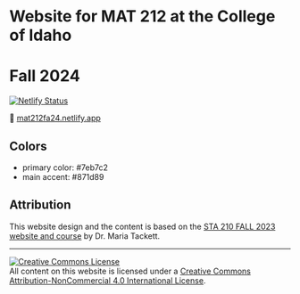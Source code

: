 # Website for MAT 212 at the College of Idaho

# Fall 2024

[![Netlify Status](https://api.netlify.com/api/v1/badges/703d6704-9be5-48dc-958f-c6f7c7b338ce/deploy-status)](https://app.netlify.com/sites/mat212fa24/deploys)

:link: [mat212fa24.netlify.app](https://mat212fa24.netlify.app/)

## Colors

-   primary color: #7eb7c2
-   main accent: #871d89

## Attribution

This website design and the content is based on the [STA 210 FALL 2023 website and course](https://github.com/sta210-fa23/website/) by Dr. Maria Tackett.

<hr>

<a rel="license" href="http://creativecommons.org/licenses/by-nc/4.0/"><img src="https://i.creativecommons.org/l/by-nc/4.0/88x31.png" alt="Creative Commons License" style="border-width:0"/></a><br />All content on this website is licensed under a <a rel="license" href="http://creativecommons.org/licenses/by-nc/4.0/">Creative Commons Attribution-NonCommercial 4.0 International License</a>.
